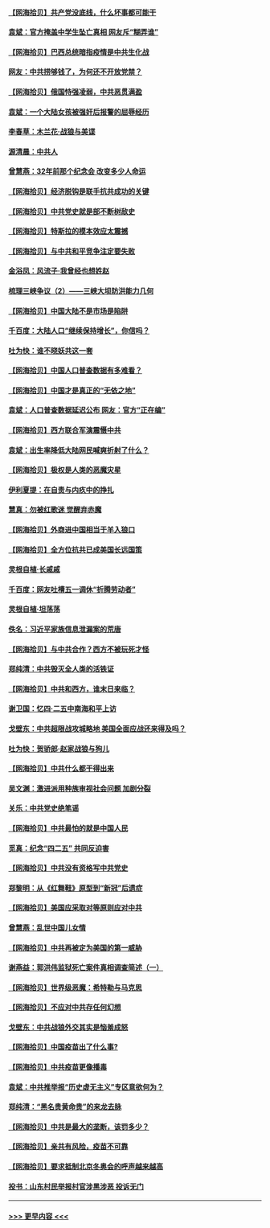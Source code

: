 #### [【网海拾贝】共产党没底线，什么坏事都可能干](../pages/nsc993/n12942090.md?t=05130552) 
#### [袁斌：官方掩盖中学生坠亡真相 网友斥“糊弄谁”](../pages/nsc993/n12942029.md?t=05130552) 
#### [【网海拾贝】巴西总统暗指疫情是中共生化战](../pages/nsc993/n12938999.md?t=05130552) 
#### [网友：中共捞够钱了，为何还不开放党禁？](../pages/nsc993/n12938952.md?t=05130552) 
#### [【网海拾贝】俄国恃强凌弱，中共恶贯满盈](../pages/nsc993/n12936626.md?t=05130552) 
#### [袁斌：一个大陆女孩被强奸后报警的屈辱经历](../pages/nsc993/n12936547.md?t=05130552) 
#### [李春草：木兰花·战狼与美谍](../pages/nsc993/n12935995.md?t=05130552) 
#### [源清晨：中共人](../pages/nsc993/n12935589.md?t=05130552) 
#### [曾慧燕：32年前那个纪念会 改变多少人命运](../pages/nsc993/n12934233.md?t=05130552) 
#### [【网海拾贝】经济脱钩是联手抗共成功的关键](../pages/nsc993/n12934176.md?t=05130552) 
#### [【网海拾贝】中共党史就是部不断树敌史](../pages/nsc993/n12932844.md?t=05130552) 
#### [【网海拾贝】特斯拉的模本效应太震撼](../pages/nsc993/n12925626.md?t=05130552) 
#### [【网海拾贝】与中共和平竞争注定要失败](../pages/nsc993/n12923326.md?t=05130552) 
#### [金浴凤：风流子‧我曾经也想姓赵](../pages/nsc993/n12920911.md?t=05130552) 
#### [梳理三峡争议（2）——三峡大坝防洪能力几何](../pages/nsc993/n12920173.md?t=05130552) 
#### [【网海拾贝】中国大陆不是市场是陷阱](../pages/nsc993/n12920143.md?t=05130552) 
#### [千百度：大陆人口“继续保持增长”，你信吗？](../pages/nsc993/n12918946.md?t=05130552) 
#### [吐为快：谁不晓妖共这一套](../pages/nsc993/n12918941.md?t=05130552) 
#### [【网海拾贝】中国人口普查数据有多难看？](../pages/nsc993/n12917822.md?t=05130552) 
#### [【网海拾贝】中国才是真正的“无依之地”](../pages/nsc993/n12915845.md?t=05130552) 
#### [袁斌：人口普查数据延迟公布 网友：官方“正在编”](../pages/nsc993/n12915748.md?t=05130552) 
#### [【网海拾贝】西方联合军演震慑中共](../pages/nsc993/n12913466.md?t=05130552) 
#### [袁斌：出生率降低大陆网民喊爽折射了什么？](../pages/nsc993/n12913365.md?t=05130552) 
#### [【网海拾贝】极权是人类的恶魔灾星](../pages/nsc993/n12910697.md?t=05130552) 
#### [伊利夏提：在自责与内疚中的挣扎](../pages/nsc993/n12910493.md?t=05130552) 
#### [慧真：勿被红歌迷 觉醒弃赤魔](../pages/nsc993/n12910485.md?t=05130552) 
#### [【网海拾贝】外商进中国相当于羊入狼口](../pages/nsc993/n12908274.md?t=05130552) 
#### [【网海拾贝】全方位抗共已成美国长远国策](../pages/nsc993/n12906878.md?t=05130552) 
#### [灵根自植‧长戚戚](../pages/nsc993/n12905585.md?t=05130552) 
#### [千百度：网友吐槽五一调休“折腾劳动者”](../pages/nsc993/n12905934.md?t=05130552) 
#### [灵根自植‧坦荡荡](../pages/nsc993/n12905562.md?t=05130552) 
#### [佚名：习近平家族信息泄漏案的荒唐](../pages/nsc993/n12904705.md?t=05130552) 
#### [【网海拾贝】与中共合作？西方不被玩死才怪](../pages/nsc993/n12903873.md?t=05130552) 
#### [郑纯清：中共毁灭全人类的活铁证](../pages/nsc993/n12903785.md?t=05130552) 
#### [【网海拾贝】中共和西方，谁末日来临？](../pages/nsc993/n12903482.md?t=05130552) 
#### [谢卫国：忆四‧二五中南海和平上访](../pages/nsc993/n12902192.md?t=05130552) 
#### [戈壁东：中共超限战攻城略地 美国全面应战还来得及吗？](../pages/nsc993/n12902297.md?t=05130552) 
#### [吐为快：贺骄郎‧赵家战狼与狗儿](../pages/nsc993/n12902280.md?t=05130552) 
#### [【网海拾贝】中共什么都干得出来](../pages/nsc993/n12897500.md?t=05130552) 
#### [吴文渊：激进派用种族审视社会问题 加剧分裂](../pages/nsc993/n12893881.md?t=05130552) 
#### [关乐：中共党史绝笔谣](../pages/nsc993/n12897270.md?t=05130552) 
#### [【网海拾贝】中共最怕的就是中国人民](../pages/nsc993/n12894705.md?t=05130552) 
#### [觅真：纪念“四二五” 共同反迫害](../pages/nsc993/n12894553.md?t=05130552) 
#### [【网海拾贝】中共没有资格写中共党史](../pages/nsc993/n12892231.md?t=05130552) 
#### [郑黎明：从《红舞鞋》原型到“新冠”后遗症](../pages/nsc993/n12890469.md?t=05130552) 
#### [【网海拾贝】美国应采取对等原则应对中共](../pages/nsc993/n12889176.md?t=05130552) 
#### [曾慧燕：乱世中国儿女情](../pages/nsc993/n12887931.md?t=05130552) 
#### [【网海拾贝】中共再被定为美国的第一威胁](../pages/nsc993/n12887580.md?t=05130552) 
#### [谢燕益：郭洪伟监狱死亡案件真相调查简述（一）](../pages/nsc993/n12885648.md?t=05130552) 
#### [【网海拾贝】世界级恶魔：希特勒与马克思](../pages/nsc993/n12884062.md?t=05130552) 
#### [【网海拾贝】不应对中共存任何幻想](../pages/nsc993/n12881460.md?t=05130552) 
#### [戈壁东：中共战狼外交其实是恼羞成怒](../pages/nsc993/n12880392.md?t=05130552) 
#### [【网海拾贝】中国疫苗出了什么事?](../pages/nsc993/n12879124.md?t=05130552) 
#### [【网海拾贝】中共疫苗更像播毒](../pages/nsc993/n12876631.md?t=05130552) 
#### [袁斌：中共推举报“历史虚无主义”专区意欲何为？](../pages/nsc993/n12876530.md?t=05130552) 
#### [郑纯清：“黑名贵黄命贵”的来龙去脉](../pages/nsc993/n12875589.md?t=05130552) 
#### [【网海拾贝】中共是最大的垄断，该罚多少？](../pages/nsc993/n12874006.md?t=05130552) 
#### [【网海拾贝】亲共有风险，疫苗不可靠](../pages/nsc993/n12872224.md?t=05130552) 
#### [【网海拾贝】要求抵制北京冬奥会的呼声越来越高](../pages/nsc993/n12868962.md?t=05130552) 
#### [投书：山东村民举报村官涉黑涉恶 投诉无门](../pages/nsc993/n12869726.md?t=05130552) 

----
#### [ >>> 更早内容 <<< ](../indexes/nsc993-earlier.md)

